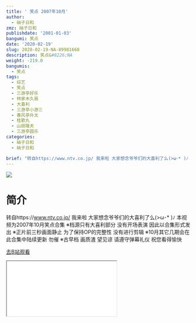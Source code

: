 ```yaml
---
title: ' 笑点 2007年10月'
author:
  - 硝子日和
zmz: 硝子日和
publishdate: '2001-01-03'
bangumi: 笑点
date: '2020-02-19'
slug: 2020-02-19-NA-89981660
description: 笑点&#8226;NA
weight: -219.0
bangumis:
  - 笑点
tags:
  - 综艺
  - 笑点
  - 三游亭好乐
  - 林家木久扇
  - 大喜利
  - 三游亭小游三
  - 春风亭升太
  - 桂歌丸
  - 山田隆夫
  - 三游亭圆乐
categories:
  - 硝子日和
  - 硝子日和

brief: "转自https://www.ntv.co.jp/ 我来啦 大家想念爷爷们的大喜利了么(>ω･* )ﾉ 本视频为2007年10月笑点合集 ※档源只有大喜利部分 没有开场表演 因此以合集形式发出 ※正片前三秒画面静止 为了保持OP的完整性 没有进行剪辑 ※10月其它几期会在此合集中陆续更新 勿催 ※古早档 画质渣 望见谅 请遵守弹幕礼仪 祝您看得愉快"
---
```

![](https://raw.githubusercontent.com/tcgriffith/owaraisite/master/static/tmpimg/c571b89c6a4957572ce67772bdf98ded68d0cdfd.jpg.480.jpg)
# 简介  
转自https://www.ntv.co.jp/
我来啦 大家想念爷爷们的大喜利了么(>ω･* )ﾉ
本视频为2007年10月笑点合集
※档源只有大喜利部分 没有开场表演 因此以合集形式发出
※正片前三秒画面静止 为了保持OP的完整性 没有进行剪辑
※10月其它几期会在此合集中陆续更新 勿催
※古早档 画质渣 望见谅
请遵守弹幕礼仪 祝您看得愉快  

[去B站观看](https://www.bilibili.com/video/av89981660/)
<div class ="resp-container"><iframe class="testiframe" src="//player.bilibili.com/player.html?aid=89981660"", scrolling="no", allowfullscreen="true" > </iframe></div> 
